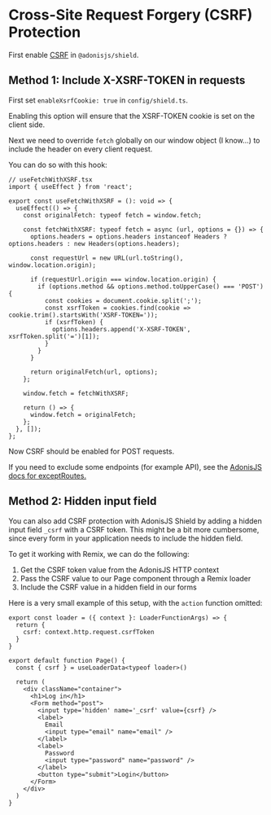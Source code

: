 # Cross-Site Request Forgery (CSRF) Protection

First enable [CSRF](https://docs.adonisjs.com/guides/security/securing-ssr-applications#csrf-protection) in `@adonisjs/shield`.

## Method 1: Include X-XSRF-TOKEN in requests

First set `enableXsrfCookie: true` in `config/shield.ts`.

Enabling this option will ensure that the XSRF-TOKEN cookie is set on the client side.

Next we need to override `fetch` globally on our window object (I know...) to include the header on every client request.

You can do so with this hook:

```tsx
// useFetchWithXSRF.tsx
import { useEffect } from 'react';

export const useFetchWithXSRF = (): void => {
  useEffect(() => {
    const originalFetch: typeof fetch = window.fetch;

    const fetchWithXSRF: typeof fetch = async (url, options = {}) => {
      options.headers = options.headers instanceof Headers ? options.headers : new Headers(options.headers);

      const requestUrl = new URL(url.toString(), window.location.origin);

      if (requestUrl.origin === window.location.origin) {
        if (options.method && options.method.toUpperCase() === 'POST') {
          const cookies = document.cookie.split(';');
          const xsrfToken = cookies.find(cookie => cookie.trim().startsWith('XSRF-TOKEN='));
          if (xsrfToken) {
            options.headers.append('X-XSRF-TOKEN', xsrfToken.split('=')[1]);
          }
        }
      }

      return originalFetch(url, options);
    };

    window.fetch = fetchWithXSRF;

    return () => {
      window.fetch = originalFetch;
    };
  }, []);
};

```

Now CSRF should be enabled for POST requests.

If you need to exclude some endpoints (for example API), see the [AdonisJS docs for exceptRoutes.](https://docs.adonisjs.com/guides/security/securing-ssr-applications#config-reference)


## Method 2: Hidden input field

You can also add CSRF protection with AdonisJS Shield by adding a hidden input field `_csrf` with a CSRF token.
This might be a bit more cumbersome, since every form in your application needs to include the hidden field.

To get it working with Remix, we can do the following:

1. Get the CSRF token value from the AdonisJS HTTP context
1. Pass the CSRF value to our Page component through a Remix loader
1. Include the CSRF value in a hidden field in our forms

Here is a very small example of this setup, with the `action` function omitted:

``` tsx
export const loader = ({ context }: LoaderFunctionArgs) => {
  return {
    csrf: context.http.request.csrfToken
  }
}

export default function Page() {
  const { csrf } = useLoaderData<typeof loader>()

  return (
    <div className="container">
      <h1>Log in</h1>
      <Form method="post">
        <input type='hidden' name='_csrf' value={csrf} />
        <label>
          Email
          <input type="email" name="email" />
        </label>
        <label>
          Password
          <input type="password" name="password" />
        </label>
        <button type="submit">Login</button>
      </Form>
    </div>
  )
}
```